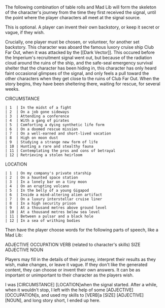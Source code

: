 The following combination of table rolls and Mad Lib will form the skeleton of the character's journey from the time they first received the signal, until the point where the player characters all meet at the signal source.

This is optional. A player can invent their own backstory, or keep it secret or vague, if they wish.

Crucially, one player must be chosen, or volunteer, for another set backstory. This character was aboard the famous luxory cruise ship Club Far Out, when it was attacked by the [[Dark Vector]]. This occured before the Imperium's recruitment signal went out, but because of the radiation cloud around the ruins of the ship, and the safe-seal emergency survival shelter that the character has been hiding in, this character has only heard faint occasional glimpses of the signal, and only feels a pull toward the other characters when they get close to the ruins of Club Far Out. When the story begins, they have been sheltering there, waiting for rescue, for several weeks.

CIRCUMSTANCE
```table
| 1  | In the midst of a fight
| 2  | On a job gone sideways
| 3  | Attending a conference
| 4  | With a gang of pirates
| 5  | Comforting a dying synthetic life form
| 6  | On a doomed rescue mission
| 7  | On a well-earned and short-lived vacation
| 8  | High on moon dust
| 9  | Studying a strange new form of life
| 10 | Hunting a rare and stealthy fauna
| 11 | Contemplating the pros and cons of betrayal
| 12 | Retrieving a stolen heirloom
```

LOCATION
```table
| 1  | On my company's private starship
| 2  | On a haunted space station
| 3  | In a lonely bar on a tiny moon
| 4  | On an erupting volcano
| 5  | In the belly of a young Gigapod
| 6  | Inside a mind-altering alien artifact
| 7  | On a luxury interstellar cruise liner
| 8  | In a high security prison
| 9  | At a thousand metres above ground level
| 10 | At a thousand metres below sea level
| 11 | Between a pulsar and a black hole
| 12 | In a sea of writhing bodies
```

Then have the player choose words for the following parts of speech, like a Mad Lib:

ADJECTIVE
OCCUPATION
VERB (related to character's skills)
SIZE
ADJECTIVE
NOUN

Players may fill in the details of their journey, interpret their results as they wish, make changes, or leave it vague. If they don't like the generated content, they can choose or invent their own answers. It can be as important or unimportant to their character as the players wish.

I was [CIRCUMSTANCE] [LOCATION]when the signal started. After a while, when it wouldn't stop, I left with the help of some [ADJECTIVE] [OCCUPATION]s, and used my skills to [VERB]a [SIZE] [ADJECTIVE] [NOUN], and long story short, I ended up here.